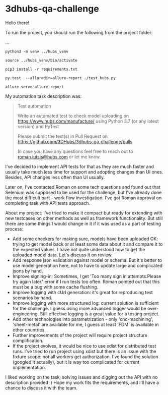 # 3dhubs-qa-challenge
Hello there!

To run the project, you should run the following from the project folder:

...

    python3 -m venv ../hubs_venv
    
    source ../hubs_venv/bin/activate

    pip3 install -r requirements.txt

    py.test  --alluredir=allure-report ./test_hubs.py 
    
    allure serve allure-report



My automation task description was:
> Test automation
> 
> Write an automated test to check model uploading on https://www.hubs.com/manufacture/ using Python 3.7 (or any latest version) and PyTest
>
>Please submit the test(s) in Pull Request on https://github.com/3DHubs/3dhubs-qa-challenge/pulls
> 
> In case you have any questions feel free to reach out to roman.iutsis@hubs.com or let me know.

I've decided to implement API tests for that as they are much faster and usually take much less time for support and adopting changes than UI ones. Besides, API changes less often than UI usually.

Later on, I've contacted Roman on some tech questions and found out that Selenium was supposed to be used for the challenge, but I've already done the most difficult part - work flow investigation. 
I've got Roman approval on completing task with API tests approach.

About my project:
I've tried to make it compact but ready for extending with new testcases on other methods as well as framework functionality.
But still there are some things I would change in it if it was used as a part of testing process:

* Add some checkers for making sure, models have been uploaded OK: trying to get model back or at least some data about it and compare it to the expected values. I have not quite understood how to get the uploaded model data. Let's discuss it on review.
* Add response json validation against model or schema. But it's better to use model generation here, not to have to update large and complicated jsons by hand.
* Improve signing-in: Sometimes, I get 'Too many sign in attempts.Please try again later.' error if I run tests too often. Roman pointed out that this must be a bug with some cache flushing.
* Improve logging with cUrl generation: it's great for reproducing test scenarios by hand.
* Improve logging with more structured log: current solution is sufficient for the challenge. I guess using more advanced logger would be over-engineering. Still effective logging is a great value for a testing project.
* Add other technologies into parametrization - only 'cnc-machining', 'sheet-metal' are available for me, I guess at least 'FDM' is available in other countries.
* Further improvements of the project will require project structure complification.
* If the project evolves, it would be nice to use xdist for distributed test runs. I've tried to run project using xdist but there is an issue with the fixture scope: not all workers get authorization. I've found the solution (googled it actually), but it is way too complicated for current implementation.

I liked working on the task, solving issues and digging out the API with no description provided :)
Hope my work fits the requirements, and I'll have a chance to discuss it with the team. 
